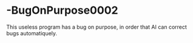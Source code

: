 # -BugOnPurpose0002
This useless program has a bug on purpose, in order that AI can correct bugs automatiquely.
